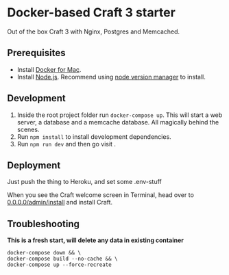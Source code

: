 # Docker-based Craft 3 starter

Out of the box Craft 3 with Nginx, Postgres and Memcached.

## Prerequisites
 - Install [Docker for Mac](https://www.docker.com/docker-mac).
 - Install [Node.js](https://nodejs.org). Recommend using [node version manager](https://github.com/creationix/nvm/) to install.

## Development

1. Inside the root project folder run `docker-compose up`. This will start a web server, a database and a memcache database. All magically behind the scenes.
1. Run `npm install` to install development dependencies.
1. Run `npm run dev` and then go visit .

## Deployment

Just push the thing to Heroku, and set some .env-stuff

When you see the Craft welcome screen in Terminal, head over to [0.0.0.0/admin/install](http://0.0.0.0/admin/install) and install Craft.

## Troubleshooting

**This is a fresh start, will delete any data in existing container**

```
docker-compose down && \
docker-compose build --no-cache && \
docker-compose up --force-recreate
```
